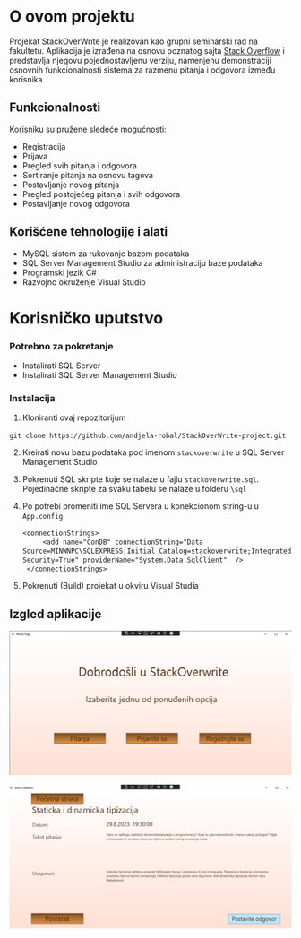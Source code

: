 # O ovom projektu
Projekat StackOverWrite je realizovan kao grupni seminarski rad na fakultetu. Aplikacija je izrađena na osnovu poznatog sajta [Stack Overflow](https://stackoverflow.com) i predstavlja njegovu pojednostavljenu verziju,
namenjenu demonstraciji osnovnih funkcionalnosti sistema za razmenu pitanja i odgovora između korisnika. 
## Funkcionalnosti

Korisniku su pružene sledeće mogućnosti:
- Registracija
- Prijava
- Pregled svih pitanja i odgovora
- Sortiranje pitanja na osnovu tagova
- Postavljanje novog pitanja
- Pregled postojećeg pitanja i svih odgovora
- Postavljanje novog odgovora

## Korišćene tehnologije i alati

- MySQL sistem za rukovanje bazom podataka
- SQL Server Management Studio za administraciju baze podataka
- Programski jezik C#
- Razvojno okruženje Visual Studio
  
# Korisničko uputstvo

### Potrebno za pokretanje
- Instalirati SQL Server
- Instalirati SQL Server Management Studio

### Instalacija
1. Kloniranti ovaj repozitorijum

  `git clone https://github.com/andjela-robal/StackOverWrite-project.git`

2. Kreirati novu bazu podataka pod imenom `stackoverwrite` u SQL Server Management Studio

3. Pokrenuti SQL skripte koje se nalaze u fajlu `stackoverwrite.sql`. Pojedinačne skripte za svaku tabelu se nalaze u folderu `\sql`

4. Po potrebi promeniti ime SQL Servera u konekcionom string-u u `App.config`

   ```
   <connectionStrings>
        <add name="ConDB" connectionString="Data Source=MINWNPC\SQLEXPRESS;Initial Catalog=stackoverwrite;Integrated Security=True" providerName="System.Data.SqlClient"  />
    </connectionStrings>
   ```
5. Pokrenuti (Build) projekat u okviru Visual Studia

## Izgled aplikacije

<p align="center">
  <img src="slike/stackoverwrite1.png" alt="Početna stranica"/>
</p>

<p align="center">
  <img src="slike/stackoverwrite2.png" alt="Stranica za pitanje"/>
</p>
